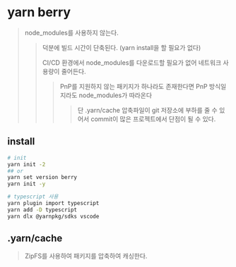 # yarn berry

> node_modules를 사용하지 않는다.
>
> > 덕분에 빌드 시간이 단축된다. (yarn install을 할 필요가 없다)
> >
> > CI/CD 환경에서 node_modules를 다운로드할 필요가 없어 네트워크 사용량이 줄어든다.
> >
> > > PnP를 지원하지 않는 패키지가 하나라도 존재한다면 PnP 방식일지라도 node_modules가 따라온다
> > >
> > > > 단 .yarn/cache 압축파일이 git 저장소에 부하를 줄 수 있어서 commit이 많은 프로젝트에서 단점이 될 수 있다.

## install

```sh
# init
yarn init -2
## or
yarn set version berry
yarn init -y

# typescript 사용
yarn plugin import typescript
yarn add -D typescript
yarn dlx @yarnpkg/sdks vscode
```

## .yarn/cache

> ZipFS를 사용하여 패키지를 압축하여 캐싱한다.
